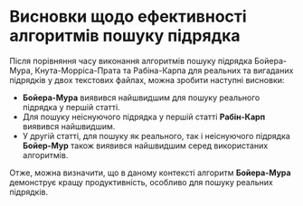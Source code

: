 # Висновки щодо ефективності алгоритмів пошуку підрядка

Після порівняння часу виконання алгоритмів пошуку підрядка Бойера-Мура, Кнута-Морріса-Прата та Рабіна-Карпа для реальних та вигаданих підрядків у двох текстових файлах, можна зробити наступні висновки:

- **Бойера-Мура** виявився найшвидшим для пошуку реального підрядка у першій статті.
- Для пошуку неіснуючого підрядка у першій статті **Рабін-Карп** виявився найшвидшим.
- У другій статті, для пошуку як реального, так і неіснуючого підрядка **Бойер-Мур** також виявився найшвидшим серед використаних алгоритмів.

Отже, можна визначити, що в даному контексті алгоритм **Бойера-Мура** демонструє кращу продуктивність, особливо для пошуку реальних підрядків.
